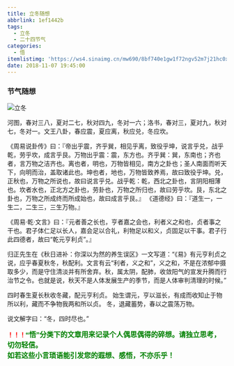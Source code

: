 ```yaml
---
title: 立冬随想
abbrlink: 1ef1442b
tags:
  - 立冬
  - 二十四节气
categories:
  - 悟
itemlistimg: 'https://ws4.sinaimg.cn/mw690/8bf740e1gw1f72ngv52m7j21hc0xch6h.jpg'
date: 2018-11-07 19:45:00
---
```

### 节气随想
![立冬](https://ws4.sinaimg.cn/mw690/8bf740e1gw1f72ngv52m7j21hc0xch6h.jpg)

河图，春对三八，夏对二七，秋对四九，冬对一六；洛书，春对三，夏对九，秋对七，冬对一。文王八卦，春应震，夏应离，秋应兑，冬应坎。

《周易说卦传》曰：『帝出乎震，齐乎巽，相见乎离，致役乎坤，说言乎兑，战乎乾，劳乎坎，成言乎艮。万物出乎震：震，东方也。齐乎巽：巽，东南也；齐也者，言万物之洁齐也。离也者，明也，万物皆相见，南方之卦也；圣人南面而听天下，向明而治，盖取诸此也。坤也者，地也，万物皆致养焉，故曰致役乎坤。兑，正秋也，万物之所说也，故曰说言乎兑。战乎乾：乾，西北之卦也，言阴阳相薄也。坎者水也，正北方之卦也，劳卦也，万物之所归也，故曰劳乎坎。艮，东北之卦也，万物之所成终而所成始也，故曰成言乎艮。』
《道德经》曰：『道生一，一生二，二生三，三生万物。』

《周易·乾·文言》曰：『元者善之长也，亨者嘉之会也，利者义之和也，贞者事之干也。君子体仁足以长人，嘉会足以合礼，利物足以和义，贞固足以干事。君子行此四德者，故曰“乾元亨利贞”。』

归正先生在《秋日进补：你深以为然的养生误区》一文写道：“《易》有元亨利贞之说，应乎春夏秋冬，秋配利。文言有云“利者，义之和”，义之和，不是在浓郁中摄取多少，而是守住清淡并有所舍弃。秋，属太阴，配肺，收敛阳气的宣发升腾而行治节之令。也就是说，秋天不是人体发展生产的季节，而是人体审判清理的时候。”

四时春生夏长秋收冬藏，配元亨利贞。
始生谓元，亨以滋长，有成而收知止于物所以利，藏而不争物我两和所以贞。
冬，退藏蓄势，春以之震荡万物。

说文解字曰：“冬，四时尽也。”



**<font color=red>！！！</font><font color=green face=微软雅黑 size=3>“悟”分类下的文章用来记录个人偶思偶得的碎想。请独立思考，切勿轻信。  
如若这些小言琐语能引发您的遐想、感悟，不亦乐乎！</font>**